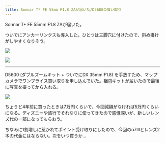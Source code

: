 ```yaml
---
title: Sonnar T* FE 55mm F1.8 ZAが届いた/D5600の買い取り
---
```


Sonnar T* FE 55mm F1.8 ZAが届いた。

ついでにアンカーリンクスも導入した。ひとつは三脚穴に付けたので、斜め掛けがしやすくなりそう。

![](https://photos.old.apkas.net/medium/202311/20231122-163558.webp)

![](https://photos.old.apkas.net/medium/202311/20231122-163651.webp)

---

D5600 (ダブルズームキット + ついでにDX 35mm F1.8) を手放すため、マップカメラでワンプライス買い取りを申し込んでいた。梱包キットが届いたので最後に写真を撮ってから入れる。

![](https://photos.old.apkas.net/medium/202311/20231122-174653.webp)

ちょうど4年前に買ったときは7万円くらいで、今回減額がなければ5万円くらいになる。ディズニーや旅行でそれなりに使ってきたので感慨深いが、新しいレンズ代の一部になってもらおう。

ちなみに1割増しに惹かれてポイント受け取りにしたので、今回のα7IIIとレンズ2本の代金にはならない。次をいつ買うか...
